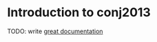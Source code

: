 # Introduction to conj2013

TODO: write [great documentation](http://jacobian.org/writing/great-documentation/what-to-write/)
